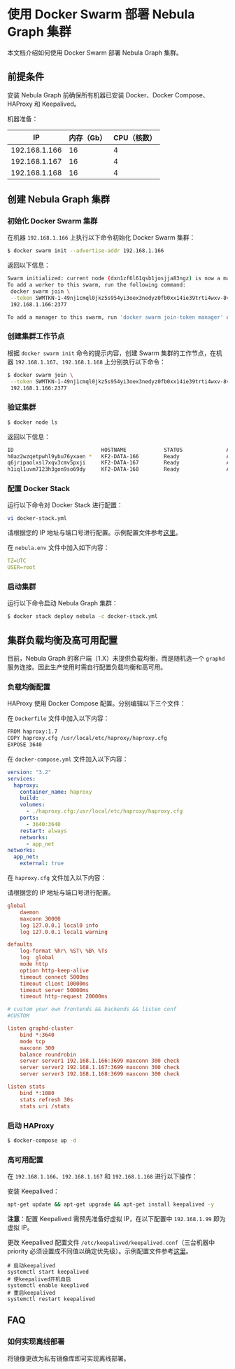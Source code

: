 # 使用 Docker Swarm 部署 Nebula Graph 集群

本文档介绍如何使用 Docker Swarm 部署 Nebula Graph 集群。

## 前提条件

安装 Nebula Graph 前确保所有机器已安装 Docker、Docker Compose、HAProxy 和 Keepalived。

机器准备：

| IP | 内存（Gb） | CPU（核数） |
| --- | --- | --- |
| 192.168.1.166 | 16 | 4 |
| 192.168.1.167 | 16 | 4 |
| 192.168.1.168 | 16 | 4 |

## 创建 Nebula Graph 集群

### 初始化 Docker Swarm 集群

在机器 `192.168.1.166` 上执行以下命令初始化 Docker Swarm 集群：

```bash
$ docker swarm init --advertise-addr 192.168.1.166
```

返回以下信息：

```bash
Swarm initialized: current node (dxn1zf6l61qsb1josjja83ngz) is now a manager.
To add a worker to this swarm, run the following command:
 docker swarm join \
 --token SWMTKN-1-49nj1cmql0jkz5s954yi3oex3nedyz0fb0xx14ie39trti4wxv-8vxv8rssmk743ojnwacrr2e7c \
 192.168.1.166:2377

To add a manager to this swarm, run 'docker swarm join-token manager' and follow the instructions.
```

### 创建集群工作节点

根据 `docker swarm init` 命令的提示内容，创建 Swarm 集群的工作节点，在机器 `192.168.1.167`、`192.168.1.168` 上分别执行以下命令：

```bash
$ docker swarm join \
 --token SWMTKN-1-49nj1cmql0jkz5s954yi3oex3nedyz0fb0xx14ie39trti4wxv-8vxv8rssmk743ojnwacrr2e7c \
 192.168.1.166:2377
```

### 验证集群

```bash
$ docker node ls
```

返回以下信息：

```bash
ID                            HOSTNAME            STATUS              AVAILABILITY        MANAGER STATUS      ENGINE VERSION
h0az2wzqetpwhl9ybu76yxaen *   KF2-DATA-166        Ready               Active              Reachable           18.06.1-ce
q6jripaolxsl7xqv3cmv5pxji     KF2-DATA-167        Ready               Active              Leader              18.06.1-ce
h1iql1uvm7123h3gon9so69dy     KF2-DATA-168        Ready               Active                                  18.06.1-ce
```

### 配置 Docker Stack

运行以下命令对 Docker Stack 进行配置：

```bash
vi docker-stack.yml
```

请根据您的 IP 地址与端口号进行配置。示例配置文件参考[这里](docker-stack.yml)。

在 `nebula.env` 文件中加入如下内容：

```yml
TZ=UTC
USER=root
```

### 启动集群

运行以下命令启动 Nebula Graph 集群：

```bash
$ docker stack deploy nebula -c docker-stack.yml
```

## 集群负载均衡及高可用配置

目前，Nebula Graph 的客户端（1.X）未提供负载均衡，而是随机选一个 `graphd` 服务连接。因此生产使用时需自行配置负载均衡和高可用。

### 负载均衡配置

HAProxy 使用 Docker Compose 配置。分别编辑以下三个文件：

在 `Dockerfile` 文件中加入以下内容：

```bash
FROM haproxy:1.7
COPY haproxy.cfg /usr/local/etc/haproxy/haproxy.cfg
EXPOSE 3640
```

在 `docker-compose.yml` 文件加入以下内容：

```yml
version: "3.2"
services:
  haproxy:
    container_name: haproxy
    build: .
    volumes:
      - ./haproxy.cfg:/usr/local/etc/haproxy/haproxy.cfg
    ports:
      - 3640:3640
    restart: always
    networks:
      - app_net
networks:
  app_net:
    external: true
```

在 `haproxy.cfg` 文件加入以下内容：

请根据您的 IP 地址与端口号进行配置。

```cfg
global
    daemon
    maxconn 30000
    log 127.0.0.1 local0 info
    log 127.0.0.1 local1 warning

defaults
    log-format %hr\ %ST\ %B\ %Ts
    log  global
    mode http
    option http-keep-alive
    timeout connect 5000ms
    timeout client 10000ms
    timeout server 50000ms
    timeout http-request 20000ms

# custom your own frontends && backends && listen conf
#CUSTOM

listen graphd-cluster
    bind *:3640
    mode tcp
    maxconn 300
    balance roundrobin
    server server1 192.168.1.166:3699 maxconn 300 check
    server server2 192.168.1.167:3699 maxconn 300 check
    server server3 192.168.1.168:3699 maxconn 300 check

listen stats
    bind *:1080
    stats refresh 30s
    stats uri /stats
```

### 启动 HAProxy

```bash
$ docker-compose up -d
```

### 高可用配置

在 `192.168.1.166`、`192.168.1.167` 和 `192.168.1.168` 进行以下操作：

安装 Keepalived：

```bash
apt-get update && apt-get upgrade && apt-get install keepalived -y
```

**注意**：配置 Keepalived 需预先准备好虚拟 IP，在以下配置中 `192.168.1.99` 即为虚拟 IP。

更改 Keepalived 配置文件 `/etc/keepalived/keepalived.conf`（三台机器中 priority 必须设置成不同值以确定优先级）。示例配置文件参考[这里](keepalived.conf)。

```text
# 启动keepalived
systemctl start keepalived
# 使keepalived开机自启
systemctl enable keeplived
# 重启keepalived
systemctl restart keepalived
```

## FAQ

### 如何实现离线部署

将镜像更改为私有镜像库即可实现离线部署。
